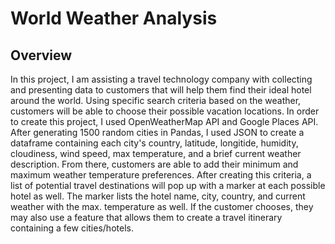 # World Weather Analysis
## Overview
In this project, I am assisting a travel technology company with collecting and presenting data to customers that will help them find their ideal hotel around the world. Using specific search criteria based on the weather, customers will be able to choose their possible vacation locations. In order to create this project, I used OpenWeatherMap API and Google Places API. After generating 1500 random cities in Pandas, I used JSON to create a dataframe containing each city's country, latitude, longitide, humidity, cloudiness, wind speed, max temperature, and a brief current weather description. From there, customers are able to add their minimum and maximum weather temperature preferences. After creating this criteria, a list of potential travel destinations will pop up with a marker at each possible hotel as well. The marker lists the hotel name, city, country, and current weather with the max. temperature as well. If the customer chooses, they may also use a feature that allows them to create a travel itinerary containing a few cities/hotels. 


